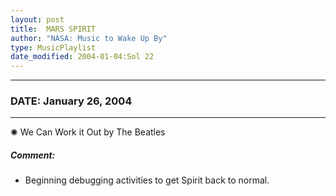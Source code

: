 ```yaml
---
layout: post
title:  MARS SPIRIT
author: "NASA: Music to Wake Up By"
type: MusicPlaylist
date_modified: 2004-01-04:Sol 22
---
```


----
### DATE: January 26, 2004
----
✺ We Can Work it Out by The Beatles

##### Comment:
* Beginning debugging activities to get Spirit back to normal.

